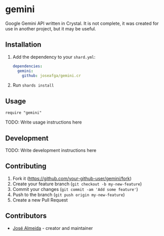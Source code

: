 # gemini

Google Gemini API written in Crystal. It is not complete, it was created for use in another project, but it may be 
useful.

## Installation

1. Add the dependency to your `shard.yml`:

   ```yaml
   dependencies:
     gemini:
       github: joseafga/gemini.cr
   ```

2. Run `shards install`

## Usage

```crystal
require "gemini"
```

TODO: Write usage instructions here

## Development

TODO: Write development instructions here

## Contributing

1. Fork it (<https://github.com/your-github-user/gemini/fork>)
2. Create your feature branch (`git checkout -b my-new-feature`)
3. Commit your changes (`git commit -am 'Add some feature'`)
4. Push to the branch (`git push origin my-new-feature`)
5. Create a new Pull Request

## Contributors

- [José Almeida](https://github.com/your-github-user) - creator and maintainer
